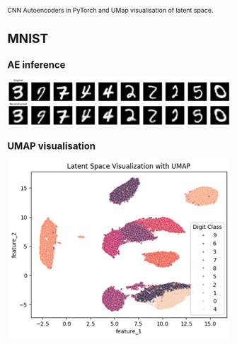 CNN Autoencoders in PyTorch and UMap visualisation of latent space.
# MNIST
## AE inference
![Alt text](reconstruct.png)
## UMAP visualisation
![Alt text](umap_visual.png)
